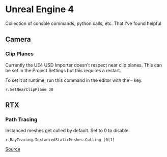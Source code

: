 # Unreal Engine 4

Collection of console commands, python calls, etc. That I've found helpful

## Camera

### Clip Planes

Currently the UE4 USD Importer doesn't respect near clip planes. This can be set in the Project Settings but this requires a restart.

To set it at runtime, run this command in the editor with the `~` key.

`r.SetNearClipPlane 30`

## RTX

### Path Tracing

Instanced meshes get culled by default. Set to 0 to disable.

`r.RayTracing.InstancedStaticMeshes.Culling [0|1]`

[Source](https://devblogs.nvidia.com/ray-tracing-in-ue4-23/)
